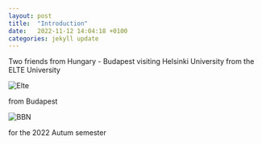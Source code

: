 ```yaml
---
layout: post
title:  "Introduction"
date:   2022-11-12 14:04:18 +0100
categories: jekyll update
---
```

Two friends from Hungary - Budapest visiting Helsinki University from the ELTE University

![Elte](/pics/elte.png)

from Budapest


![BBN](/pics/BBN.png)


for the 2022 Autum semester




